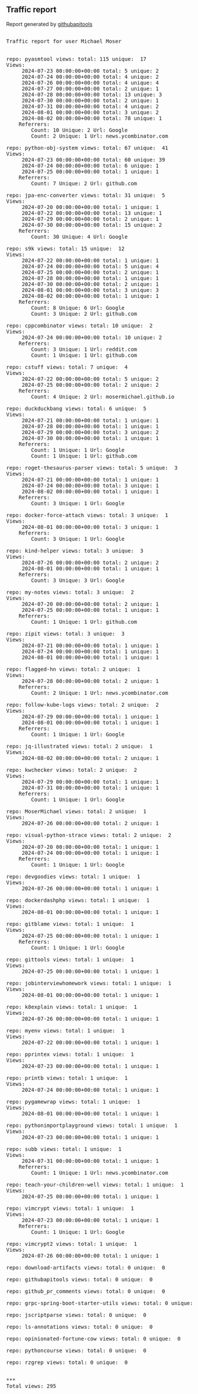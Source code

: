 <h2> Traffic report </h2>

Report generated by <a href="https://github.com/MoserMichael/githubapitools">githubapitools</a>

<pre>

Traffic report for user Michael Moser


repo: pyasmtool views: total: 115 unique:  17
Views:
	 2024-07-23 00:00:00+00:00 total: 5 unique: 2
	 2024-07-24 00:00:00+00:00 total: 4 unique: 2
	 2024-07-26 00:00:00+00:00 total: 4 unique: 4
	 2024-07-27 00:00:00+00:00 total: 2 unique: 1
	 2024-07-28 00:00:00+00:00 total: 13 unique: 3
	 2024-07-30 00:00:00+00:00 total: 2 unique: 1
	 2024-07-31 00:00:00+00:00 total: 4 unique: 2
	 2024-08-01 00:00:00+00:00 total: 3 unique: 2
	 2024-08-02 00:00:00+00:00 total: 78 unique: 1
	Referrers:
		Count: 10 Unique: 2 Url: Google
		Count: 2 Unique: 1 Url: news.ycombinator.com

repo: python-obj-system views: total: 67 unique:  41
Views:
	 2024-07-23 00:00:00+00:00 total: 60 unique: 39
	 2024-07-24 00:00:00+00:00 total: 6 unique: 1
	 2024-07-25 00:00:00+00:00 total: 1 unique: 1
	Referrers:
		Count: 7 Unique: 2 Url: github.com

repo: jpa-enc-converter views: total: 31 unique:  5
Views:
	 2024-07-20 00:00:00+00:00 total: 1 unique: 1
	 2024-07-22 00:00:00+00:00 total: 13 unique: 1
	 2024-07-29 00:00:00+00:00 total: 2 unique: 1
	 2024-07-30 00:00:00+00:00 total: 15 unique: 2
	Referrers:
		Count: 30 Unique: 4 Url: Google

repo: s9k views: total: 15 unique:  12
Views:
	 2024-07-22 00:00:00+00:00 total: 1 unique: 1
	 2024-07-24 00:00:00+00:00 total: 5 unique: 4
	 2024-07-25 00:00:00+00:00 total: 2 unique: 1
	 2024-07-28 00:00:00+00:00 total: 1 unique: 1
	 2024-07-30 00:00:00+00:00 total: 2 unique: 1
	 2024-08-01 00:00:00+00:00 total: 3 unique: 3
	 2024-08-02 00:00:00+00:00 total: 1 unique: 1
	Referrers:
		Count: 8 Unique: 6 Url: Google
		Count: 3 Unique: 2 Url: github.com

repo: cppcombinator views: total: 10 unique:  2
Views:
	 2024-07-24 00:00:00+00:00 total: 10 unique: 2
	Referrers:
		Count: 3 Unique: 1 Url: reddit.com
		Count: 1 Unique: 1 Url: github.com

repo: cstuff views: total: 7 unique:  4
Views:
	 2024-07-22 00:00:00+00:00 total: 5 unique: 2
	 2024-07-25 00:00:00+00:00 total: 2 unique: 2
	Referrers:
		Count: 4 Unique: 2 Url: mosermichael.github.io

repo: duckduckbang views: total: 6 unique:  5
Views:
	 2024-07-21 00:00:00+00:00 total: 1 unique: 1
	 2024-07-28 00:00:00+00:00 total: 1 unique: 1
	 2024-07-29 00:00:00+00:00 total: 3 unique: 2
	 2024-07-30 00:00:00+00:00 total: 1 unique: 1
	Referrers:
		Count: 1 Unique: 1 Url: Google
		Count: 1 Unique: 1 Url: github.com

repo: roget-thesaurus-parser views: total: 5 unique:  3
Views:
	 2024-07-21 00:00:00+00:00 total: 1 unique: 1
	 2024-07-24 00:00:00+00:00 total: 3 unique: 1
	 2024-08-02 00:00:00+00:00 total: 1 unique: 1
	Referrers:
		Count: 3 Unique: 1 Url: Google

repo: docker-force-attach views: total: 3 unique:  1
Views:
	 2024-08-01 00:00:00+00:00 total: 3 unique: 1
	Referrers:
		Count: 3 Unique: 1 Url: Google

repo: kind-helper views: total: 3 unique:  3
Views:
	 2024-07-26 00:00:00+00:00 total: 2 unique: 2
	 2024-08-01 00:00:00+00:00 total: 1 unique: 1
	Referrers:
		Count: 3 Unique: 3 Url: Google

repo: my-notes views: total: 3 unique:  2
Views:
	 2024-07-20 00:00:00+00:00 total: 2 unique: 1
	 2024-07-25 00:00:00+00:00 total: 1 unique: 1
	Referrers:
		Count: 1 Unique: 1 Url: github.com

repo: zipit views: total: 3 unique:  3
Views:
	 2024-07-21 00:00:00+00:00 total: 1 unique: 1
	 2024-07-24 00:00:00+00:00 total: 1 unique: 1
	 2024-08-01 00:00:00+00:00 total: 1 unique: 1

repo: flagged-hn views: total: 2 unique:  1
Views:
	 2024-07-28 00:00:00+00:00 total: 2 unique: 1
	Referrers:
		Count: 2 Unique: 1 Url: news.ycombinator.com

repo: follow-kube-logs views: total: 2 unique:  2
Views:
	 2024-07-29 00:00:00+00:00 total: 1 unique: 1
	 2024-08-01 00:00:00+00:00 total: 1 unique: 1
	Referrers:
		Count: 1 Unique: 1 Url: Google

repo: jq-illustrated views: total: 2 unique:  1
Views:
	 2024-08-02 00:00:00+00:00 total: 2 unique: 1

repo: kwchecker views: total: 2 unique:  2
Views:
	 2024-07-29 00:00:00+00:00 total: 1 unique: 1
	 2024-07-31 00:00:00+00:00 total: 1 unique: 1
	Referrers:
		Count: 1 Unique: 1 Url: Google

repo: MoserMichael views: total: 2 unique:  1
Views:
	 2024-07-26 00:00:00+00:00 total: 2 unique: 1

repo: visual-python-strace views: total: 2 unique:  2
Views:
	 2024-07-20 00:00:00+00:00 total: 1 unique: 1
	 2024-07-24 00:00:00+00:00 total: 1 unique: 1
	Referrers:
		Count: 1 Unique: 1 Url: Google

repo: devgoodies views: total: 1 unique:  1
Views:
	 2024-07-26 00:00:00+00:00 total: 1 unique: 1

repo: dockerdashphp views: total: 1 unique:  1
Views:
	 2024-08-01 00:00:00+00:00 total: 1 unique: 1

repo: gitblame views: total: 1 unique:  1
Views:
	 2024-07-25 00:00:00+00:00 total: 1 unique: 1
	Referrers:
		Count: 1 Unique: 1 Url: Google

repo: gittools views: total: 1 unique:  1
Views:
	 2024-07-25 00:00:00+00:00 total: 1 unique: 1

repo: jobinterviewhomework views: total: 1 unique:  1
Views:
	 2024-08-01 00:00:00+00:00 total: 1 unique: 1

repo: k8explain views: total: 1 unique:  1
Views:
	 2024-07-26 00:00:00+00:00 total: 1 unique: 1

repo: myenv views: total: 1 unique:  1
Views:
	 2024-07-22 00:00:00+00:00 total: 1 unique: 1

repo: pprintex views: total: 1 unique:  1
Views:
	 2024-07-23 00:00:00+00:00 total: 1 unique: 1

repo: printb views: total: 1 unique:  1
Views:
	 2024-07-24 00:00:00+00:00 total: 1 unique: 1

repo: pygamewrap views: total: 1 unique:  1
Views:
	 2024-08-01 00:00:00+00:00 total: 1 unique: 1

repo: pythonimportplayground views: total: 1 unique:  1
Views:
	 2024-07-23 00:00:00+00:00 total: 1 unique: 1

repo: subb views: total: 1 unique:  1
Views:
	 2024-07-31 00:00:00+00:00 total: 1 unique: 1
	Referrers:
		Count: 1 Unique: 1 Url: news.ycombinator.com

repo: teach-your-children-well views: total: 1 unique:  1
Views:
	 2024-07-25 00:00:00+00:00 total: 1 unique: 1

repo: vimcrypt views: total: 1 unique:  1
Views:
	 2024-07-23 00:00:00+00:00 total: 1 unique: 1
	Referrers:
		Count: 1 Unique: 1 Url: Google

repo: vimcrypt2 views: total: 1 unique:  1
Views:
	 2024-07-26 00:00:00+00:00 total: 1 unique: 1

repo: download-artifacts views: total: 0 unique:  0

repo: githubapitools views: total: 0 unique:  0

repo: github_pr_comments views: total: 0 unique:  0

repo: grpc-spring-boot-starter-utils views: total: 0 unique:  0

repo: jscriptparse views: total: 0 unique:  0

repo: ls-annotations views: total: 0 unique:  0

repo: opinionated-fortune-cow views: total: 0 unique:  0

repo: pythoncourse views: total: 0 unique:  0

repo: rzgrep views: total: 0 unique:  0


***
Total views: 295
